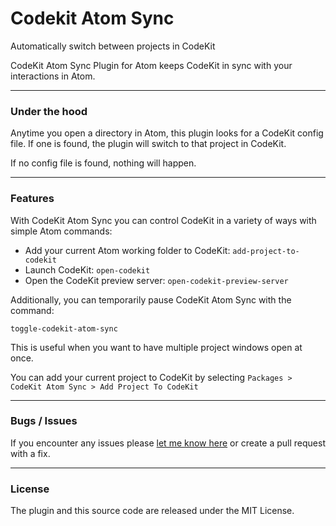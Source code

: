 # Codekit Atom Sync

Automatically switch between projects in CodeKit

CodeKit Atom Sync Plugin for Atom keeps CodeKit in sync with your interactions in Atom.

___

### Under the hood

Anytime you open a directory in Atom, this plugin looks for a CodeKit config file. If one is found, the plugin will switch to that project in CodeKit.

If no config file is found, nothing will happen.

___

### Features

With CodeKit Atom Sync you can control CodeKit in a variety of ways with simple Atom commands:

- Add your current Atom working folder to CodeKit: `add-project-to-codekit`
- Launch CodeKit: `open-codekit`
- Open the CodeKit preview server: `open-codekit-preview-server`

Additionally, you can temporarily pause CodeKit Atom Sync with the command:

`toggle-codekit-atom-sync`

This is useful when you want to have multiple project windows open at once.


You can add your current project to CodeKit by selecting `Packages > CodeKit Atom Sync > Add Project To CodeKit`

___

### Bugs / Issues

If you encounter any issues please [let me know here](https://github.com/treetrum/codekit-atom-sync/issues) or create a pull request with a fix.

___

### License

The plugin and this source code are released under the MIT License.